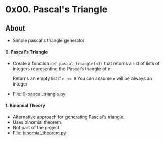 # 0x00. Pascal's Triangle

## About
- Simple pascal's triangle generator

#### 0. Pascal's Triangle
- Create a function `def pascal_triangle(n):` that returns a list of lists of integers representing the Pascal’s triangle of n:

    Returns an empty list if `n <= 0`
    You can assume `n` will be always an integer
- File: [0-pascal_triangle.py](0-pascal_triangle.py)
#### 1. Binomial Theory
- Alternative approach for generating Pascal's triangle.
- Uses binomial theorem.
- Not part of the project.
- File: [binomial_theorem.py](binomial_theorem.py)

